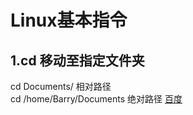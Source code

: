 # Linux基本指令

## 1.cd 移动至指定文件夹
cd Documents/  相对路径  
cd /home/Barry/Documents  绝对路径  [百度](http://www.baidu.com)
